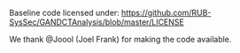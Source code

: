 Baseline code licensed under:
https://github.com/RUB-SysSec/GANDCTAnalysis/blob/master/LICENSE

We thank @Joool (Joel Frank) for making the code available.